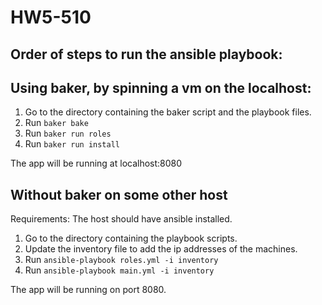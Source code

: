 # HW5-510

## Order of steps to run the ansible playbook:

## Using baker, by spinning a vm on the localhost:

1. Go to the directory containing the baker script and the playbook files.
2. Run `baker bake`
3. Run `baker run roles`
4. Run `baker run install`

The app will be running at localhost:8080

## Without baker on some other host

Requirements: The host should have ansible installed.

1. Go to the directory containing the playbook scripts.
2. Update the inventory file to add the ip addresses of the machines.
2. Run `ansible-playbook roles.yml -i inventory`
3. Run `ansible-playbook main.yml -i inventory`

The app will be running on port 8080.


